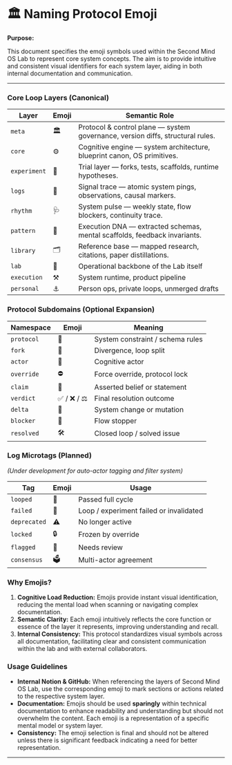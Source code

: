 # 🏛 Naming Protocol Emoji

**Purpose:**

This document specifies the emoji symbols used within the Second Mind OS Lab to represent core system concepts. The aim is to provide intuitive and consistent visual identifiers for each system layer, aiding in both internal documentation and communication.

---

### Core Loop Layers (Canonical)

| Layer        | Emoji | Semantic Role                                                                  |
| ------------ | ----- | ------------------------------------------------------------------------------ |
| `meta`       | 🏛     | Protocol & control plane — system governance, version diffs, structural rules. |
| `core`       | ⚙️    | Cognitive engine — system architecture, blueprint canon, OS primitives.        |
| `experiment` | 🧪    | Trial layer — forks, tests, scaffolds, runtime hypotheses.                     |
| `logs`       | 📃    | Signal trace — atomic system pings, observations, causal markers.              |
| `rhythm`     | 🩺    | System pulse — weekly state, flow blockers, continuity trace.                  |
| `pattern`    | 🧬    | Execution DNA — extracted schemas, mental scaffolds, feedback invariants.      |
| `library`    | 🗂️    | Reference base — mapped research, citations, paper distillations.              |
| `lab`        | 🧱    | Operational backbone of the Lab itself                                         |
| `execution`  | ⚒️    | System runtime, product pipeline                                               |
| `personal`   | ⚓    | Person ops, private loops, unmerged drafts                                     |

### Protocol Subdomains (Optional Expansion)

| Namespace  | Emoji       | Meaning                          |
| ---------- | ----------- | -------------------------------- |
| `protocol` | 📏          | System constraint / schema rules |
| `fork`     | 🌿          | Divergence, loop split           |
| `actor`    | 🚀          | Cognitive actor                  |
| `override` | ⛔          | Force override, protocol lock    |
| `claim`    | 📣          | Asserted belief or statement     |
| `verdict`  | ✅ / ❌ / ⚖ | Final resolution outcome         |
| `delta`    | 🔀          | System change or mutation        |
| `blocker`  | 🚧          | Flow stopper                     |
| `resolved` | 🛠️          | Closed loop / solved issue       |

### Log Microtags (Planned)

_(Under development for auto-actor tagging and filter system)_

| Tag          | Emoji | Usage                                   |
| ------------ | ----- | --------------------------------------- |
| `looped`     | 🔁    | Passed full cycle                       |
| `failed`     | 🚫    | Loop / experiment failed or invalidated |
| `deprecated` | ⚠️    | No longer active                        |
| `locked`     | 🔒    | Frozen by override                      |
| `flagged`    | 🚩    | Needs review                            |
| `consensus`  | 🗳️    | Multi-actor agreement                   |

### Why Emojis?

1. **Cognitive Load Reduction:** Emojis provide instant visual identification, reducing the mental load when scanning or navigating complex documentation.
2. **Semantic Clarity:** Each emoji intuitively reflects the core function or essence of the layer it represents, improving understanding and recall.
3. **Internal Consistency:** This protocol standardizes visual symbols across all documentation, facilitating clear and consistent communication within the lab and with external collaborators.

### Usage Guidelines

- **Internal Notion & GitHub:** When referencing the layers of Second Mind OS Lab, use the corresponding emoji to mark sections or actions related to the respective system layer.
- **Documentation:** Emojis should be used **sparingly** within technical documentation to enhance readability and understanding but should not overwhelm the content. Each emoji is a representation of a specific mental model or system layer.
- **Consistency:** The emoji selection is final and should not be altered unless there is significant feedback indicating a need for better representation.

---
